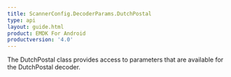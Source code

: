 ```yaml
---
title: ScannerConfig.DecoderParams.DutchPostal
type: api
layout: guide.html
product: EMDK For Android
productversion: '4.0'
---
```



The DutchPostal class provides access to parameters that are
 available for the DutchPostal decoder.












